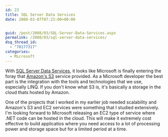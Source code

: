 ```yaml
---
id: 23
title: SQL Server Data Services
date: 2008-03-07T07:23:00+00:00


guid: /post/2008/03/SQL-Server-Data-Services.aspx
permalink: /2008/03/sql-server-data-services/
dsq_thread_id:
  - "78177317"
categories:
  - Microsoft
---
```

<p>
With <a href="http://www.microsoft.com/sql/dataservices/default.mspx">SQL Server Data Services</a>, it looks like Microsoft is finally entering the foray that <a href="http://www.amazon.com/gp/browse.html?node=16427261">Amazon&#39;s S3</a> service provided. As a Microsoft developer the best part is the integration with the tools and technologies that we use, especially LINQ. If you don&#39;t know what S3 is, it&#39;s basically a storage in the cloud thats hosted by Amazon. 
</p>
<p>
One of the projects that I worked in my earlier job needed scalability and Amazon&#39;s S3 and EC2 services were something that I studied extensively. I&#39;m looking forward to Microsoft releasing an EC2 type of service where .NET code can be hosted in the cloud. This will make it extremely cost effective to build applicatios where you need access to a lot of processing power and storage space but for a limited period at a time.
</p>
